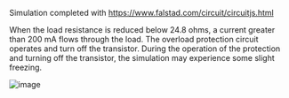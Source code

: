 

Simulation completed with https://www.falstad.com/circuit/circuitjs.html

When the load resistance is reduced below 24.8 ohms, a current greater than 200 mA flows through the load. 
The overload protection circuit operates and turn off the transistor. 
During the operation of the protection and turning off the transistor, the simulation may experience some slight freezing.

![image](https://github.com/Fominsky/HIGH-SPEED-USB-ISOLATOR/assets/15094757/2029f418-e4d0-43ac-b28d-1423c317409a)

